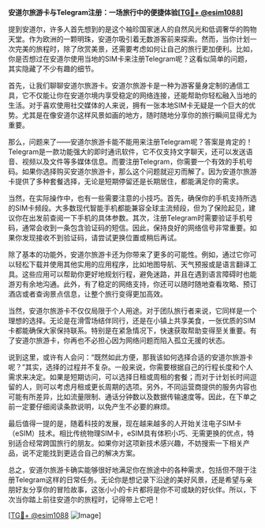 **安道尔旅游卡与Telegram注册：一场旅行中的便捷体验[[TG💪+ @esim1088](https://t.me/s/esim1088)]**

提到安道尔，许多人首先想到的是这个袖珍国家迷人的自然风光和低调奢华的购物天堂。作为欧洲的一颗明珠，安道尔吸引着无数游客前来探索。然而，当你计划一次完美的旅程时，除了欣赏美景，还需要考虑如何让自己的旅行更加便利。比如，你是否想过在安道尔使用当地的SIM卡来注册Telegram呢？这看似简单的问题，其实隐藏了不少有趣的细节。

首先，让我们聊聊安道尔旅游卡。安道尔旅游卡是一种为游客量身定制的通信工具，它不仅能让你在安道尔境内享受稳定的网络连接，还能帮助你轻松融入当地的生活。对于喜欢使用社交媒体的人来说，拥有一张本地SIM卡无疑是一个巨大的优势。尤其是在像安道尔这样风景如画的地方，随时随地分享你的旅行瞬间显得尤为重要。

那么，问题来了——安道尔旅游卡能不能用来注册Telegram呢？答案是肯定的！Telegram是一款功能强大的即时通讯软件，它不仅支持文字聊天，还可以发送语音、视频以及文件等多媒体信息。而要注册Telegram，你需要一个有效的手机号码。如果你选择购买安道尔旅游卡，那么这个问题就迎刃而解了。因为安道尔旅游卡提供了多种套餐选择，无论是短期停留还是长期居住，都能满足你的需求。

当然，在实际操作中，也有一些需要注意的小技巧。首先，确保你的手机支持所选的SIM卡频段。大多数现代智能手机都能兼容全球主流频段，但为了保险起见，建议你在出发前查阅一下手机的具体参数。其次，注册Telegram时需要验证手机号码，通常会收到一条包含验证码的短信。因此，保持良好的网络信号非常重要。如果你发现接收不到验证码，请尝试更换位置或稍后再试。

除了基本的功能外，安道尔旅游卡还为你带来了更多的可能性。例如，通过它你可以轻松下载并使用其他实用的应用程序，比如地图导航、天气预报或是语言翻译工具。这些应用可以帮助你更好地规划行程，避免迷路，并且在遇到语言障碍时也能游刃有余地沟通。此外，有了稳定的网络支持，你还可以随时随地查看攻略、预订酒店或者查询景点信息，让整个旅行变得更加高效。

当然，安道尔旅游卡不仅仅局限于个人用途。对于团队旅行者来说，它同样是一个理想的选择。无论是在滑雪场结伴同行，还是在小镇上共享美食，一张优质的SIM卡都能确保大家保持联系。特别是在紧急情况下，快速获取帮助变得至关重要。有了安道尔旅游卡，你再也不必担心因为网络问题而陷入孤立无援的状态。

说到这里，或许有人会问：“既然如此方便，那我该如何选择合适的安道尔旅游卡呢？”其实，选择的过程并不复杂。一般来说，你需要根据自己的行程长度和个人需求来决定。如果是短期访问，可以选择日租或周租的套餐；而对于计划长时间逗留的人，则可以考虑月租或更长周期的选项。另外，不同运营商提供的服务内容也可能有所差异，比如流量限制、通话分钟数以及数据传输速度等。因此，在下单之前一定要仔细阅读条款说明，以免产生不必要的麻烦。

最后值得一提的是，随着科技的发展，现在越来越多的人开始关注电子SIM卡（eSIM）技术。相比传统物理SIM卡，eSIM具有体积小巧、无需更换的优点，特别适合经常跨国旅行的朋友。如果你对这项新技术感兴趣，不妨搜索一下相关产品，说不定能找到更适合自己的解决方案。

总之，安道尔旅游卡确实能够很好地满足你在旅途中的各种需求，包括但不限于注册Telegram这样的日常任务。无论你是想记录下沿途的美好风景，还是希望与亲朋好友分享你的冒险故事，这张小小的卡片都将是你不可或缺的好伙伴。所以，下次当你踏上前往安道尔的旅程时，记得带上它吧！

[[TG💪+ @esim1088](https://t.me/s/esim1088) ![Image](https://i.postimg.cc/4NQfJmqS/Snipaste-2025-05-13-00-14-12.png)]